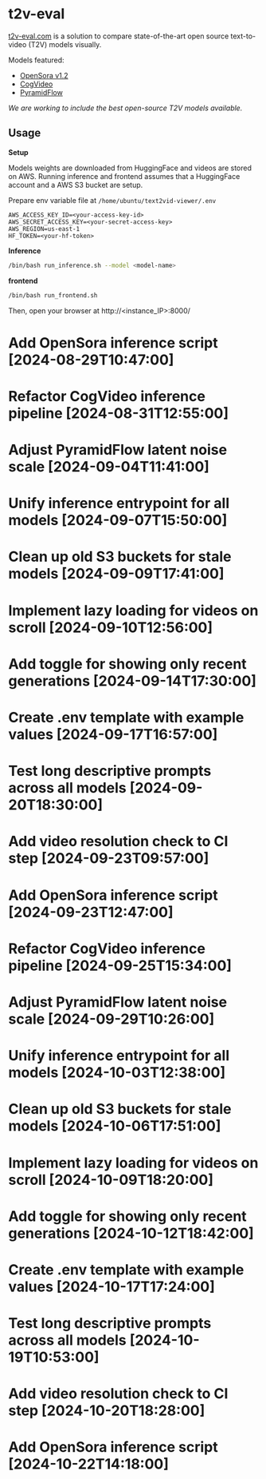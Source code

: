# t2v-eval

[t2v-eval.com](https://t2v-eval.com) is a solution to compare state-of-the-art open source text-to-video (T2V) models visually.

Models featured:
* [OpenSora v1.2](https://github.com/hpcaitech/Open-Sora)
* [CogVideo](https://github.com/THUDM/CogVideo)
* [PyramidFlow](https://github.com/gasharper/PyramidFlow)

*We are working to include the best open-source T2V models available.*


## Usage

**Setup**

Models weights are downloaded from HuggingFace and videos are stored on AWS.
Running inference and frontend assumes that a HuggingFace account and a AWS S3 bucket are setup.

Prepare env variable file at `/home/ubuntu/text2vid-viewer/.env`
```
AWS_ACCESS_KEY_ID=<your-access-key-id>
AWS_SECRET_ACCESS_KEY=<your-secret-access-key>
AWS_REGION=us-east-1
HF_TOKEN=<your-hf-token>
```

**Inference**
```bash
/bin/bash run_inference.sh --model <model-name>
```

**frontend**
```bash
/bin/bash run_frontend.sh
```

Then, open your browser at http://<instance_IP>:8000/
# Add OpenSora inference script [2024-08-29T10:47:00]

# Refactor CogVideo inference pipeline [2024-08-31T12:55:00]

# Adjust PyramidFlow latent noise scale [2024-09-04T11:41:00]

# Unify inference entrypoint for all models [2024-09-07T15:50:00]

# Clean up old S3 buckets for stale models [2024-09-09T17:41:00]

# Implement lazy loading for videos on scroll [2024-09-10T12:56:00]

# Add toggle for showing only recent generations [2024-09-14T17:30:00]

# Create .env template with example values [2024-09-17T16:57:00]

# Test long descriptive prompts across all models [2024-09-20T18:30:00]

# Add video resolution check to CI step [2024-09-23T09:57:00]

# Add OpenSora inference script [2024-09-23T12:47:00]

# Refactor CogVideo inference pipeline [2024-09-25T15:34:00]

# Adjust PyramidFlow latent noise scale [2024-09-29T10:26:00]

# Unify inference entrypoint for all models [2024-10-03T12:38:00]

# Clean up old S3 buckets for stale models [2024-10-06T17:51:00]

# Implement lazy loading for videos on scroll [2024-10-09T18:20:00]

# Add toggle for showing only recent generations [2024-10-12T18:42:00]

# Create .env template with example values [2024-10-17T17:24:00]

# Test long descriptive prompts across all models [2024-10-19T10:53:00]

# Add video resolution check to CI step [2024-10-20T18:28:00]

# Add OpenSora inference script [2024-10-22T14:18:00]
